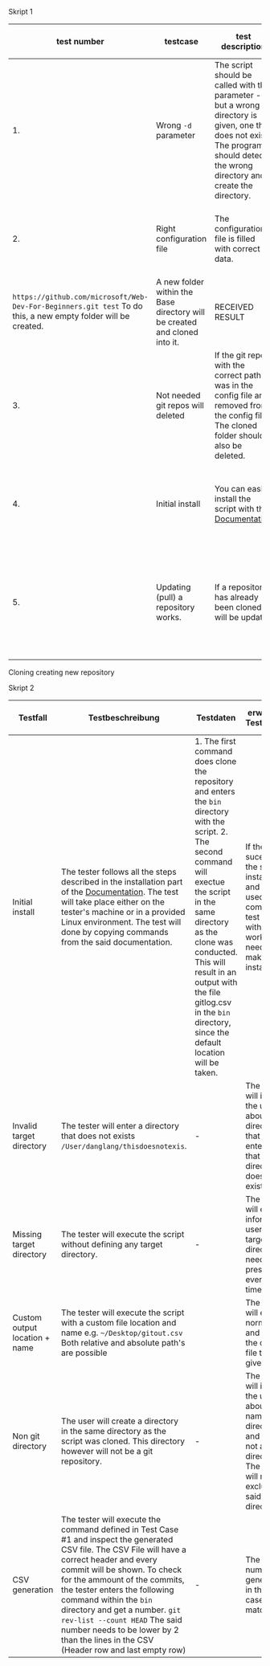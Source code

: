 Skript 1

| test number | testcase | test description | test preset | test data | expected test result | received test result | tester | testdate and test status |
| - | - | - | - | - | - | - | - | - |
| 1. | Wrong `-d` parameter | The script should be called with the parameter -d, but a wrong directory is given, one that does not exist. The program should detect the wrong directory and create the directory. | The script should be installed correctly according to the documetation and the configuration file should be configured correctly. |  `git_clone_update_repos.py -d /docs/myspace/gitrepository` In case this directory exists `/docs/myspace/gitrepository` you can replace it with another directory. | The non existing folder should be created. | RECEIVED RESULT | TESTER | TESTDATE AND TEST STATUS |
| 2. | Right configuration file | The configuration file is filled with correct data. | The script should be installed correctly according to the documentation. | The config file should have following data for test porposes: 
`https://github.com/microsoft/Web-Dev-For-Beginners.git test` To do this, a new empty folder will be created.| A new folder within the Base directory will be created and cloned into it. | RECEIVED RESULT | TESTER | TEST DATA AND TEST STATUS |
| 3. | Not needed git repos will deleted | If the git repo with the correct path was in the config file and removed from the config file. The cloned folder should also be deleted.  | The script should be installed correctly according to the documentation. And test case 2. should be successfull. |  The config file should contain only this data for testing porposes: `https://github.com/microsoft/Web-Dev-For-Beginners.git test2`| The folder `test` from testcase 2 should be deleted. | RECEIVED RESULT | TESTER | TEST DATE AND TEST STATUS |
| 4. | Initial install | You can easily install the script with the [Documentation](./Betriebsdokumentation.md) | The script should be installed correctly according to the documentation. | Please navigate to the project `bin` folder and execute the script with this command: `git_clone_update_repos.py -d test` The config file should be the original one and not modified.| You should have cloned tree repos into a test directory as base directory | RECEIVED RESULT | TESTER | TEST DATE AND TEST STATUS |
| 5. | Updating (pull) a repository works. | If a repository has already been cloned it will be updated | Testcase 2.  successful | Create a file in the ?`basedirectory/test2` directory called ``tets.md`. Add some content in the file and save it. Run the script. | the file should remain there as a proof, that the repositories aren't deleted and a pull will created. | RECEIVED RESULT | TESTER | TEST DATE AND TEST STATUS |

Cloning creating new repository


Skript 2

| Testfall | Testbeschreibung | Testdaten | erwartetes Testresultat | erhaltenes Testresultat | Tester | Testdatum und Teststatus |
|  - | - | - | - | - | - | - |
| Initial install | The tester follows all the steps described in the installation part of the [Documentation](./Betriebsdokumentation.md#Installation). The test will take place either on the tester's machine or in a provided Linux environment. The test will done by copying commands from the said documentation.| 1. The first command does clone the repository and enters the `bin` directory with the script. 2. The second command will exectue the script in the same directory as the clone was conducted. This will result in an output with the file gitlog.csv in the `bin` directory, since the default location will be taken. |  If the test is sucessfull, the script is installed and can be used in to comming test cases without any work needed to make an installation. || |
| Invalid target directory | The tester will enter a directory that does not exists `/User/danglang/thisdoesnotexis`.| - |The script will inform the user about the directory that was entered and that the directory does not exist.||
| Missing target directory | The tester will execute the script without defining any target directory.| - | The script will exit and inform the user that a target directory needs to be present at every given time. | |
| Custom output location + name | The tester will execute the script with a custom file location and name e.g. `~/Desktop/gitout.csv` Both relative and absolute path's are possible || The script will execute normally and palce the output file to the given path.||
| Non git directory | The user will create a directory in the same directory as the script was cloned. This directory however will not be a git repository. |-|  The script will inform the user about the name of the directory and that it is not a directory. The script will run, but exclude the said directory. |||
| CSV generation | The tester will execute the command defined in Test Case #1 and inspect the generated CSV file. The CSV File will have a correct header and every commit will be shown. To check for the ammount of the commits, the tester enters the following command within the `bin` directory and get a number. `git rev-list --count HEAD` The said number needs to be lower by 2 than the lines in the CSV (Header row and last empty row) | - | The two numbers generated in the test case will match. ||